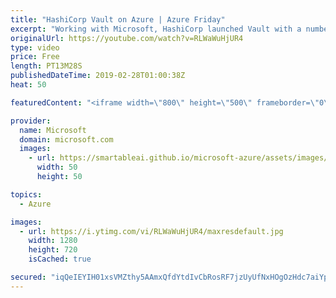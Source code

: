 ```yaml
---
title: "HashiCorp Vault on Azure | Azure Friday"
excerpt: "Working with Microsoft, HashiCorp launched Vault with a number of features to make secret management easier to automate in Azure cloud. Yoko Hyakuna from HashiCorp joins Donovan Brown to show how Azure Key Vault can auto-unseal the HashiCorp Vault server, and then how HashiCorp Vault can dynamically"
originalUrl: https://youtube.com/watch?v=RLWaWuHjUR4
type: video
price: Free
length: PT13M28S
publishedDateTime: 2019-02-28T01:00:38Z
heat: 50

featuredContent: "<iframe width=\"800\" height=\"500\" frameborder=\"0\" src=\"https://www.youtube.com/embed/RLWaWuHjUR4\" allow=\"accelerometer; autoplay; encrypted-media; gyroscope; picture-in-picture\" allowfullscreen></iframe>"

provider:
  name: Microsoft
  domain: microsoft.com
  images:
    - url: https://smartableai.github.io/microsoft-azure/assets/images/organizations/microsoft.com-50x50.jpg
      width: 50
      height: 50

topics:
  - Azure

images:
  - url: https://i.ytimg.com/vi/RLWaWuHjUR4/maxresdefault.jpg
    width: 1280
    height: 720
    isCached: true

secured: "iqQeIEYIH01xsVMZthy5AAmxQfdYtdIvCbRosRF7jzUyUfNxHOgOzHdc7aiYpHyjKOqQzDX9/uSnMM+czba3/rxS94bw9QqqfqTB17uReTYsLQjRoSWEllkPE+JVCcVS5sj3gR6+ltfUjgDVPuSwD+XO4NmlD/mChucTPf/7VB0oPw0X0JhQV04ZH/twZkCzQrMRX5FiwJc6BX0waFtS2bP3K6rnqgDx39C+fhuSvwTqIjtndbOUqpuFblJ99PEv+bC6SnQphyaJMcvoZzPm1U/Xgd20V9y3LFvX9Wwfcw5mZ4XiWB1n+0zKnpOU8s5Prrgl5HOMjsEmGQoIeM4yOHNWOXzw9y2NeDsqAto1puQzk4lRsKJ1P1fG3JTS7HfhvPuAQkjloErCwAW+akjPjHxJLJ4cUJZkANGZr8As2y8=;toJBGts2JMjDK6aiwfXeBQ=="
---
```


